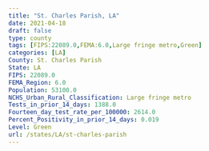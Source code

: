 ```yaml
---
title: "St. Charles Parish, LA"
date: 2021-04-18
draft: false
type: county
tags: [FIPS:22089.0,FEMA:6.0,Large fringe metro,Green]
categories: [LA]
County: St. Charles Parish
State: LA
FIPS: 22089.0
FEMA_Region: 6.0
Population: 53100.0
NCHS_Urban_Rural_Classification: Large fringe metro
Tests_in_prior_14_days: 1388.0
Fourteen_day_test_rate_per_100000: 2614.0
Percent_Positivity_in_prior_14_days: 0.019
Level: Green
url: /states/LA/st-charles-parish
---
```



